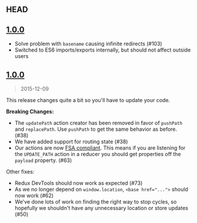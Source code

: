 
## HEAD

## [1.0.0](https://github.com/jlongster/redux-simple-router/compare/1.0.0...1.0.1)

* Solve problem with `basename` causing infinite redirects (#103)
* Switched to ES6 imports/exports internally, but should not affect outside users

## [1.0.0](https://github.com/jlongster/redux-simple-router/compare/0.0.10...1.0.0)
> 2015-12-09

This release changes quite a bit so you'll have to update your code.

**Breaking Changes:**

* The `updatePath` action creator has been removed in favor of `pushPath` and `replacePath`. Use `pushPath` to get the same behavior as before. (#38)
* We have added support for routing state (#38)
* Our actions are now [FSA compliant](https://github.com/acdlite/flux-standard-action). This means if you are listening for the `UPDATE_PATH` action in a reducer you should get properties off the `payload` property. (#63)

Other fixes:

* Redux DevTools should now work as expected (#73)
* As we no longer depend on `window.location`, `<base href="...">` should now work (#62)
* We've done lots of work on finding the right way to stop cycles, so hopefully we shouldn't have any unnecessary location or store updates (#50)
